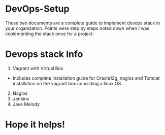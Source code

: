 # DevOps-Setup
These two documents are a complete guide to implement devops stack in your organization.
Points were step by steps noted down when I was implementing the stack once for a project.
# Devops stack Info
1) Vagrant with Virtual Box
  - Includes complete installation guide for Oracle12g, nagios and Tomcat installation on the vagrant box consisting a linux OS.
2) Nagios
3) Jenkins
4) Java Melody 

# Hope it helps!
